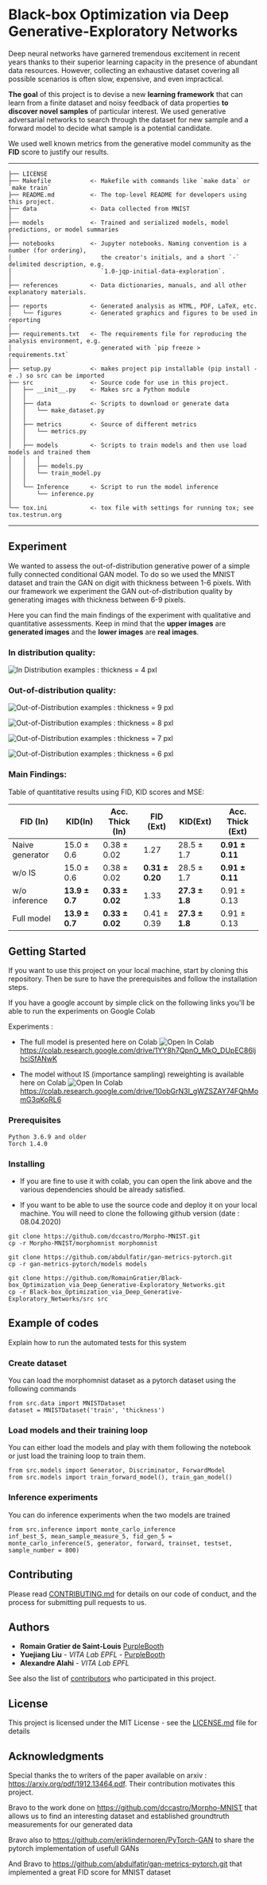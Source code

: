 Black-box Optimization via Deep Generative-Exploratory Networks
==============================

Deep neural networks have garnered tremendous excitement in recent years thanks to their superior learning capacity in the presence of abundant data resources. However, collecting an exhaustive dataset covering all possible scenarios is often slow, expensive, and even impractical. 

**The goal** of this project is to devise a new **learning framework** that can learn from a finite dataset and noisy feedback of data properties **to discover novel samples** of particular interest. We used generative adversarial networks to search through the dataset for new sample and a forward model to decide what sample is a potential candidate.

We used well known metrics from the generative model community as the **FID** score to justify our results.

------------

    ├── LICENSE
    ├── Makefile           <- Makefile with commands like `make data` or `make train`
    ├── README.md          <- The top-level README for developers using this project.
    ├── data               <- Data collected from MNIST 
    │
    ├── models             <- Trained and serialized models, model predictions, or model summaries
    │
    ├── notebooks          <- Jupyter notebooks. Naming convention is a number (for ordering),
    │                         the creator's initials, and a short `-` delimited description, e.g.
    │                         `1.0-jqp-initial-data-exploration`.
    │
    ├── references         <- Data dictionaries, manuals, and all other explanatory materials.
    │
    ├── reports            <- Generated analysis as HTML, PDF, LaTeX, etc.
    │   └── figures        <- Generated graphics and figures to be used in reporting
    │
    ├── requirements.txt   <- The requirements file for reproducing the analysis environment, e.g.
    │                         generated with `pip freeze > requirements.txt`
    │
    ├── setup.py           <- makes project pip installable (pip install -e .) so src can be imported
    ├── src                <- Source code for use in this project.
    │   ├── __init__.py    <- Makes src a Python module
    │   │
    │   ├── data           <- Scripts to download or generate data
    │   │   └── make_dataset.py
    │   │
    │   ├── metrics        <- Source of different metrics  
    │   │   └── metrics.py
    │   │
    │   ├── models         <- Scripts to train models and then use load models and trained them
    │   │   │                 
    │   │   ├── models.py
    │   │   └── train_model.py
    │   │
    │   └── Inference      <- Script to run the model inference
    │       └── inference.py
    │
    └── tox.ini            <- tox file with settings for running tox; see tox.testrun.org


--------

## Experiment

We wanted to assess the out-of-distribution generative power of a simple fully connected conditional GAN model. To do so we used the MNIST dataset and train the GAN on digit with thickness between 1-6 pixels. With our framework we experiment the GAN out-of-distribution quality by generating images with thickness between 6-9 pixels. 

Here you can find the main findings of the experiment with qualitative and quantitative assessments. Keep in mind that the **upper images** are **generated images** and the **lower images** are **real images**.

### In distribution quality:

![In Distribution examples : thickness = 4 pxl](https://github.com/RomainGratier/Black-box_Optimization_via_Deep_Generative-Exploratory_Networks/blob/master/references/in-distribution4.png)

### Out-of-distribution quality:

![Out-of-Distribution examples : thickness = 9 pxl](https://github.com/RomainGratier/Black-box_Optimization_via_Deep_Generative-Exploratory_Networks/blob/master/references/out-of-distribution9.png)

![Out-of-Distribution examples : thickness = 8 pxl](https://github.com/RomainGratier/Black-box_Optimization_via_Deep_Generative-Exploratory_Networks/blob/master/references/out-of-distribution8.png)

![Out-of-Distribution examples : thickness = 7 pxl](https://github.com/RomainGratier/Black-box_Optimization_via_Deep_Generative-Exploratory_Networks/blob/master/references/out-of-distribution7.png)

![Out-of-Distribution examples : thickness = 6 pxl](https://github.com/RomainGratier/Black-box_Optimization_via_Deep_Generative-Exploratory_Networks/blob/master/references/out-of-distribution6.png)

### Main Findings:

Table of quantitative results using FID, KID scores and MSE:

| FID (In) | KID(In) | Acc. Thick (In) | FID (Ext)| KID(Ext) | Acc. Thick (Ext) |
| -------- | -------- | -------- | -------- | -------- | -------- |
| Naive generator | 15.0 ± 0.6 | 0.38 ± 0.02 | 1.27 | 28.5 ± 1.7 | **0.91 ± 0.11** | 11.8 |
| w/o IS | 15.0 ± 0.6 | 0.38 ± 0.02 | **0.31 ± 0.20** | 28.5 ± 1.7 | **0.91 ± 0.11** | 8.8 ± 2.6 |
| w/o inference | **13.9 ± 0.7** | **0.33 ± 0.02** | 1.33 | **27.3 ± 1.8** | 0.91 ± 0.13 | 10.7 |
| Full model | **13.9 ± 0.7** | **0.33 ± 0.02** | 0.41 ± 0.39 | **27.3 ± 1.8** | 0.91 ± 0.13 | 4.9 ± 2.7 |



## Getting Started

If you want to use this project on your local machine, start by cloning this repository. Then be sure to have the prerequisites and follow the installation steps.

If you have a google account by simple click on the following links you'll be able to run the experiments on Google Colab 

Experiments :

* The full model is presented here on Colab ![Open In Colab](https://colab.research.google.com/assets/colab-badge.svg)https://colab.research.google.com/drive/1YY8h7QpnO_MkO_DUpEC86ljhciSfANwK

* The model without IS (importance sampling) reweighting is available here on Colab ![Open In Colab](https://colab.research.google.com/assets/colab-badge.svg)https://colab.research.google.com/drive/10obGrN3I_gWZSZAY74FQhMomG3qKoRL6


### Prerequisites

```
Python 3.6.9 and older
Torch 1.4.0
```

### Installing

* If you are fine to use it with colab, you can open the link above and the various dependencies should be already satisfied.

* If you want to be able to use the source code and deploy it on your local machine. You will need to clone the following github version (date : 08.04.2020)

```
git clone https://github.com/dccastro/Morpho-MNIST.git
cp -r Morpho-MNIST/morphomnist morphomnist

git clone https://github.com/abdulfatir/gan-metrics-pytorch.git
cp -r gan-metrics-pytorch/models models

git clone https://github.com/RomainGratier/Black-box_Optimization_via_Deep_Generative-Exploratory_Networks.git
cp -r Black-box_Optimization_via_Deep_Generative-Exploratory_Networks/src src
```

## Example of codes

Explain how to run the automated tests for this system

### Create dataset

You can load the morphomnist dataset as a pytorch dataset using the following commands

```
from src.data import MNISTDataset
dataset = MNISTDataset('train', 'thickness')
```

### Load models and their training loop

You can either load the models and play with them following the notebook or just load the training loop to train them.

```
from src.models import Generator, Discriminator, ForwardModel
from src.models import train_forward_model(), train_gan_model()
```

### Inference experiments

You can do inference experiments when the two models are trained

```
from src.inference import monte_carlo_inference
inf_best_5, mean_sample_measure_5, fid_gen_5 = monte_carlo_inference(5, generator, forward, trainset, testset, sample_number = 800)
```

## Contributing

Please read [CONTRIBUTING.md](https://gist.github.com/PurpleBooth/b24679402957c63ec426) for details on our code of conduct, and the process for submitting pull requests to us. 

## Authors

* **Romain Gratier de Saint-Louis** [PurpleBooth](https://github.com/RomainGratier)
* **Yuejiang Liu** - *VITA Lab EPFL* - [PurpleBooth](https://github.com/YuejiangLIU)
* **Alexandre Alahi** - *VITA Lab EPFL* 

See also the list of [contributors](https://github.com/your/project/contributors) who participated in this project.

## License

This project is licensed under the MIT License - see the [LICENSE.md](LICENSE.md) file for details

## Acknowledgments

Special thanks the to writers of the paper available on arxiv : https://arxiv.org/pdf/1912.13464.pdf. Their contribution motivates this project.

Bravo to the work done on https://github.com/dccastro/Morpho-MNIST that allows us to find an interesting dataset and established groundtruth measurements for our generated data

Bravo also to https://github.com/eriklindernoren/PyTorch-GAN to share the pytorch implementation of usefull GANs

And Bravo to https://github.com/abdulfatir/gan-metrics-pytorch.git that implemented a great FID score for MNIST dataset
